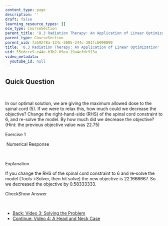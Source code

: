 ```yaml
---
content_type: page
description: ''
draft: false
learning_resource_types: []
ocw_type: CourseSection
parent_title: '8.3 Radiation Therapy: An Application of Linear Optimization '
parent_type: CourseSection
parent_uid: 7a59278a-134c-5085-244c-381fc6090890
title: '8.3 Radiation Therapy: An Application of Linear Optimization'
uid: 55edcce9-e44e-b3b2-09ea-19a4efdc913a
video_metadata:
  youtube_id: null
---
```

## Quick Question

 

In our optimal solution, we are giving the maximum allowed dose to the spinal cord (5). If we were to relax this, how much could we decrease the objective? Change the right-hand-side (RHS) of the spinal cord constraint to 6, and re-solve the model. By how much did we decrease the objective? (Hint: the previous objective value was 22.75)

Exercise 1

&nbsp;Numerical Response&nbsp;

 

Explanation

If you change the RHS of the spinal cord constraint to 6 and re-solve the model (Tools->Solver, then hit solve) the new objective is 22.1666667. So we decreased the objective by 0.58333333.

CheckShow Answer

 

- [Back: Video 3: Solving the Problem](./resolveuid/45f1617526496ba1fed2d4528a0cc423)
- [Continue: Video 4: A Head and Neck Case](./resolveuid/2fe86f88782c20080bd1b70037ba3db3)